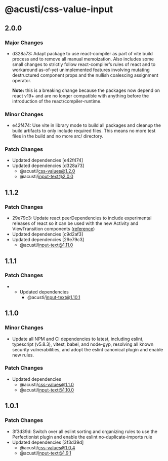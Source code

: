 # @acusti/css-value-input

## 2.0.0

### Major Changes

- d328a73: Adapt package to use react-compiler as part of vite build
  process and to remove all manual memoization. Also includes some small
  changes to strictly follow react-compiler’s rules of react and to
  workaround as-of-yet unimplemented features involving mutating
  destructured component props and the nullish coalescing assignment
  operator.

    **Note:** this is a breaking change because the packages now depend on
    react v19+ and are no longer compatible with anything before the
    introduction of the react/compiler-runtime.

### Minor Changes

- e42f474: Use vite in library mode to build all packages and cleanup the
  build artifacts to only include required files. This means no more test
  files in the build and no more src/ directory.

### Patch Changes

- Updated dependencies [e42f474]
- Updated dependencies [d328a73]
    - @acusti/css-values@1.2.0
    - @acusti/input-text@2.0.0

## 1.1.2

### Patch Changes

- 29e79c3: Update react peerDependencies to include experimental releases
  of react so it can be used with the new Activity and ViewTransition
  components
  ([reference](https://react.dev/blog/2025/04/23/react-labs-view-transitions-activity-and-more))
- Updated dependencies [c9d2af3]
- Updated dependencies [29e79c3]
    - @acusti/input-text@1.11.0

## 1.1.1

### Patch Changes

-   - Updated dependencies
        - @acusti/input-text@1.10.1

## 1.1.0

### Minor Changes

- Update all NPM and CI dependencies to latest, including eslint,
  typescript (v5.8.3), vitest, babel, and node-gyp, resolving all known
  security vulnerabilities, and adopt the eslint canonical plugin and
  enable new rules.

### Patch Changes

- Updated dependencies
    - @acusti/css-values@1.1.0
    - @acusti/input-text@1.10.0

## 1.0.1

### Patch Changes

- 3f3d39d: Switch over all eslint sorting and organizing rules to use the
  Perfectionist plugin and enable the eslint no-duplicate-imports rule
- Updated dependencies [3f3d39d]
    - @acusti/css-values@1.0.4
    - @acusti/input-text@1.9.1
